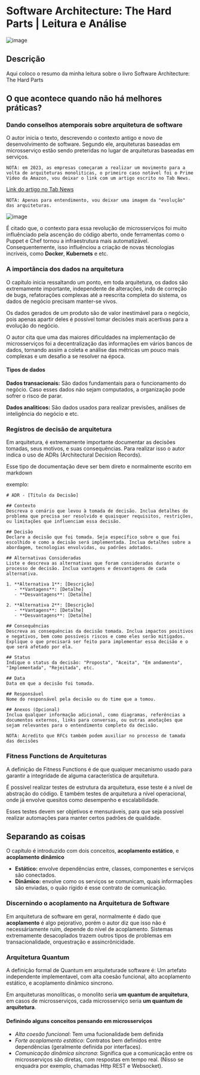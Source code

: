 # Software Architecture: The Hard Parts | Leitura e Análise
![image](https://github.com/user-attachments/assets/a4c00792-3f35-4fa6-a464-14deb3f4425c)

## Descrição
Aqui coloco o resumo da minha leitura sobre o livro Software Architecture: The Hard Parts

## O que acontece quando não há melhores práticas?

### Dando conselhos atemporais sobre arquitetura de software
O autor inicia o texto, descrevendo o contexto antigo e novo de desenvolvimento de software.
Segundo ele, arquiteturas baseadas em microsserviço estão sendo preteridas no lugar de arquiteturas baseadas em serviços.

`NOTA: em 2023, as empresas começaram a realizar um movimento para a volta de arquiteturas monoliticas, o primeiro caso notável foi o Prime Vídeo da Amazon, vou deixar o link com um artigo escrito no Tab News.`

[Link do artigo no Tab News](https://www.tabnews.com.br/uriel/a-volta-dos-monolitos-adeus-microservicos-amazom-prime-video-90-por-cento-de-economia)

`NOTA: Apenas para entendimento, vou deixar uma imagem da "evolução" das arquiteturas.`

![image](https://github.com/user-attachments/assets/0bd4e922-ca47-45f4-bb64-0ccf5eba82ec)

É citado que, o contexto para essa revolução de microsserviços foi muito influênciado pela ascenção do código aberto, onde ferramentas como o Puppet e Chef tornou a infraestrutura mais automatizável.
Consequentemente, isso influênciou a criação de novas técnologias incríveis, como **Docker**, **Kubernets** e etc.

### A importância dos dados na arquitetura
O capítulo inicia ressaltando um ponto, em toda arquitetura, os dados são extremamente importante, independente de alterações, indo de correção de bugs, refatorações complexas até a reescrita completa do sistema, os dados de negócio precisam manter-se vivos.

Os dados gerados de um produto são de valor inestimável para o negócio, pois apenas apartir deles é possível tomar decisões mais acertivas para a evolução do negócio.

O autor cita que uma das maiores dificuldades na implementação de microsserviços foi a decentralização das informações em vários bancos de dados, tornando assim a coleta e análise das métricas um pouco mais complexas e um desafio a se resolver na época. 

#### Tipos de dados
**Dados transacionais:** São dados fundamentais para o funcionamento do negócio. Caso esses dados não sejam computados, a organização pode sofrer o risco de parar.

**Dados analiticos:** São dados usados para realizar previsões, análises de inteligência do negócio e etc.

### Regístros de decisão de arquitetura
Em arquitetura, é extremamente importante documentar as decisões tomadas, seus motivos, e suas consequências. Para realizar isso o autor indica o uso de ADRs (Architectural Decision Records).

Esse tipo de documentação deve ser bem direto e normalmente escrito em markdown

exemplo:

```m̀arkdown
# ADR - [Título da Decisão]

## Contexto
Descreva o cenário que levou à tomada de decisão. Inclua detalhes do problema que precisa ser resolvido e quaisquer requisitos, restrições, ou limitações que influenciam essa decisão.

## Decisão
Declare a decisão que foi tomada. Seja específico sobre o que foi escolhido e como a decisão será implementada. Inclua detalhes sobre a abordagem, tecnologias envolvidas, ou padrões adotados.

## Alternativas Consideradas
Liste e descreva as alternativas que foram consideradas durante o processo de decisão. Inclua vantagens e desvantagens de cada alternativa.

1. **Alternativa 1**: [Descrição]
   - **Vantagens**: [Detalhe]
   - **Desvantagens**: [Detalhe]

2. **Alternativa 2**: [Descrição]
   - **Vantagens**: [Detalhe]
   - **Desvantagens**: [Detalhe]

## Consequências
Descreva as consequências da decisão tomada. Inclua impactos positivos e negativos, bem como possíveis riscos e como eles serão mitigados. Explique o que precisará ser feito para implementar essa decisão e o que será afetado por ela.

## Status
Indique o status da decisão: "Proposta", "Aceita", "Em andamento", "Implementada", "Rejeitada", etc.

## Data
Data em que a decisão foi tomada.

## Responsável
Nome do responsável pela decisão ou do time que a tomou.

## Anexos (Opcional)
Inclua qualquer informação adicional, como diagramas, referências a documentos externos, links para conversas, ou outras anotações que sejam relevantes para o entendimento completo da decisão.
```

`NOTA: Acredito que RFCs também podem auxiliar no processo de tamada das decisões`

### Fitness Functions de Arquiteturas
A definição de Fitness Functions é de que qualquer mecanismo usado para garantir a integridade de alguma característica de arquitetura.

É possível realizar testes de estrutura da arquitetura, esse teste é a nível de abstração do código. E também testes de arquitetura a nível operacional, onde já envolve quesitos como desempenho e escalabilidade.

Esses testes devem ser objetivos e mensuráveis, para que seja possível realizar automações para manter certos padrões de qualidade.

## Separando as coisas
O capítulo é introduzido com dois conceitos, **acoplamento estático**, e **acoplamento dinâmico**
- **Estático:** envolve dependências entre, classes, componentes e serviços são conectados.
- **Dinâmico:** envolve como os serviços se comunicam, quais informações são enviadas, o quão rígido é esse contrato de comunicação.

### Discernindo o acoplamento na Arquitetura de Software
Em arquitetura de software em geral, normalmente é dado que **acoplamento** é algo pejorativo, porém o autor diz que isso não é necessáriamente ruim, depende do nível de acoplamento. Sistemas extremamente desacoplados trazem outros tipos de problemas em transacionalidade, orquestração e assincrônicidade.

### Arquitetura Quantum
A definição formal de Quantum em arquiteturade software é: Um artefato independente implementavel, com alta coesão funcional, alto acoplamento estático, e acoplamento dinâmico sincrono.

Em arquiteturas monolíticas, o monolito seria **um quantum de arquitetura**, em casos de microsserviços, cada microsserviço seria **um quantum de arquitetura**.

#### Definindo alguns conceitos pensando em microsserviços
- *Alta coesão funcional*: Tem uma fucionalidade bem definida
- *Forte acoplamento estático*: Contratos bem definidos entre dependências (geralmente definida por interfaces).
- *Comunicação dinâmica síncrona*: Significa que a comunicação entre os microsserviços são diretas, com respostas em tempo real. (Nisso se enquadra por exemplo, chamadas Http REST e Websocket).
